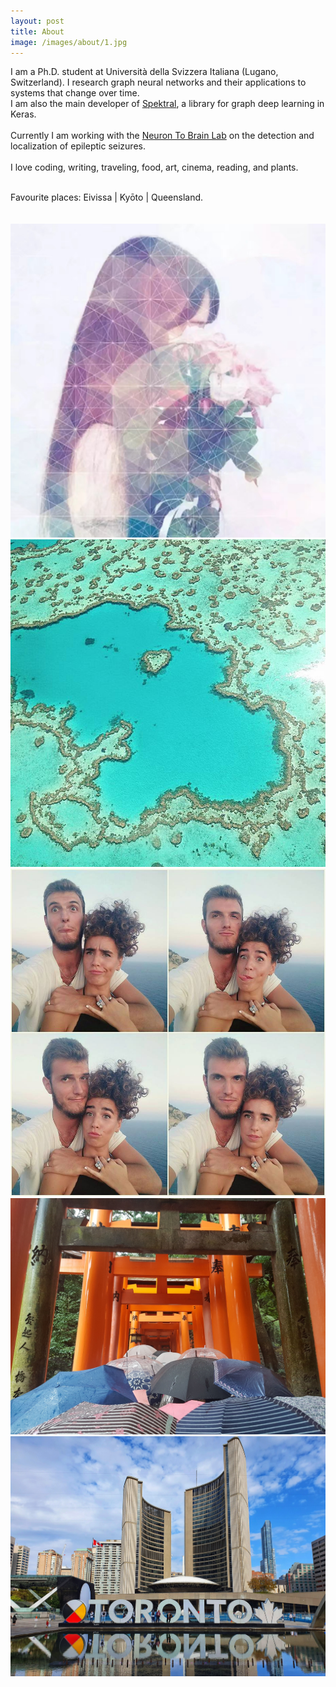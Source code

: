 ```yaml
---
layout: post
title: About
image: /images/about/1.jpg
---
```


I am a Ph.D. student at Università della Svizzera Italiana (Lugano, Switzerland). 
I research graph neural networks and their applications to systems that change over time.
<br>
I am also the main developer of <a href="https://danielegrattarola.github.io/spektral">Spektral</a>, a library for graph deep learning in Keras. 
<br>
<br>
Currently I am working with the <a href="http://www.neurontobrainlaboratory.ca">Neuron To Brain Lab</a> on the detection and localization of epileptic seizures.
<br>
<br>
I love coding, writing, traveling, food, art, cinema, reading, and plants.

<br>
Favourite places: Eivissa | Kyōto | Queensland.

<br>
<br>

<center>
    <span class='personal-social-media'>
        <a target="_blank" href="https://twitter.com/riceasphait" rel="noopener">
            <i class="fab fa-twitter" style="font-size: 30px;"></i>
        </a>
        <a target="_blank" href="https://github.com/danielegrattarola" rel="noopener">
            <i class="fab fa-github" style="font-size: 30px;"></i>
        </a>
        </a>
        <a target="_blank" href="https://linkedin.com/in/danielegrattarola" rel="noopener">
            <i class="fab fa-linkedin" style="font-size: 30px;"></i>
        </a>
        <a target="_blank" href="/feed.xml">
            <i class="fas fa-rss" style="font-size: 30px;"></i>
        </a>
    </span>
</center>

<br>

<center class="image-grid">
    <img src="/images/about/1.jpg" style="grid-column: 1 / span 2;" title="Île Saint-Louis, Paris, France">
    <img src="/images/about/2.jpg" style="grid-column: 1; overflow:hidden;" title="Heart Reef, Whitsundays, Australia">
    <img src="/images/about/3.jpg" style="grid-column: 2;" title="Es Vedrà, Ibiza, Spain">
    <img src="/images/about/4.jpg" style="grid-column: 1 / span 2;" title="Fushimi Inari-taisha, Kyoto, Japan">
    <img src="/images/about/5.jpg" style="grid-column: 1 / span 2;" title="3D TORONTO sign, Toronto, Canada">
</center>

<!-- SVG-->
<script type="text/javascript">
/*
 * Replace all SVG images with inline SVG
 */
jQuery('img.svg').each(function(){
    var $img = jQuery(this);
    var imgID = $img.attr('id');
    var imgClass = $img.attr('class');
    var imgURL = $img.attr('src');

    jQuery.get(imgURL, function(data) {
        // Get the SVG tag, ignore the rest
        var $svg = jQuery(data).find('svg');

        // Add replaced image's ID to the new SVG
        if(typeof imgID !== 'undefined') {
            $svg = $svg.attr('id', imgID);
        }
        // Add replaced image's classes to the new SVG
        if(typeof imgClass !== 'undefined') {
            $svg = $svg.attr('class', imgClass+' replaced-svg');
        }

        // Remove any invalid XML tags as per http://validator.w3.org
        $svg = $svg.removeAttr('xmlns:a');

        // Replace image with new SVG
        $img.replaceWith($svg);

    }, 'xml');

});

</script>
